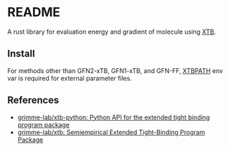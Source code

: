 
# README

A rust library for evaluation energy and gradient of molecule using [XTB](https://github.com/grimme-lab/xtb).


## Install

For methods other than GFN2-xTB, GFN1-xTB, and GFN-FF, [XTBPATH](https://xtb-docs.readthedocs.io/en/latest/setup.html?#environment-variables-for-xtb) env var is
required for external parameter files.


## References

-   [grimme-lab/xtb-python: Python API for the extended tight binding program package](https://github.com/grimme-lab/xtb-python)
-   [grimme-lab/xtb: Semiempirical Extended Tight-Binding Program Package](https://github.com/grimme-lab/xtb)

